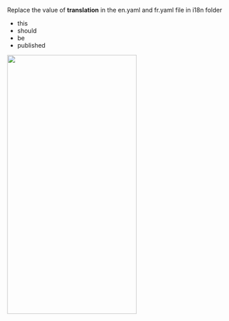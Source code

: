 Replace the value of **translation** in the en.yaml and fr.yaml file in i18n folder&nbsp;

* this
* should
* be&nbsp;
* published

<img src="/uploads/ad.png" width="300" height="600" />
